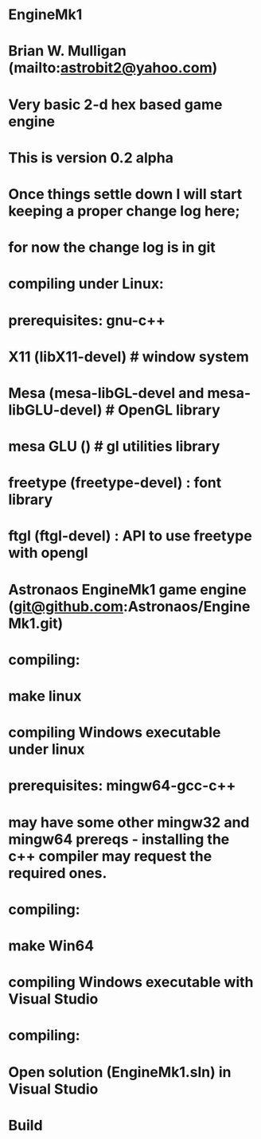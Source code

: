 # EngineMk1
# Brian W. Mulligan (mailto:astrobit2@yahoo.com)
# Very basic 2-d hex based game engine

# This is version 0.2 alpha
# Once things settle down I will start keeping a proper change log here;
# for now the change log is in git


# compiling under Linux:
#
#	prerequisites:	gnu-c++
#						X11 (libX11-devel) # window system
#						Mesa (mesa-libGL-devel and mesa-libGLU-devel) # OpenGL library
#						mesa GLU () # gl utilities library
#						freetype (freetype-devel) : font library
#						ftgl (ftgl-devel) : API to use freetype with opengl
#						Astronaos EngineMk1 game engine (git@github.com:Astronaos/EngineMk1.git)
#   compiling:
#		make linux
#
#
# compiling Windows executable under linux
#
#	prerequisites:	mingw64-gcc-c++
#					may have some other mingw32 and mingw64 prereqs - installing the c++ compiler may request the required ones.
#   compiling:
#		make Win64
#
#
# compiling Windows executable with Visual Studio
#
#   compiling:
#		Open solution (EngineMk1.sln) in Visual Studio
#		Build
#
#

